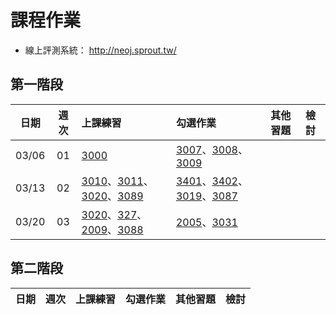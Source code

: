 # 課程作業

* 線上評測系統： http://neoj.sprout.tw/

## 第一階段

| 日期  | 週次 | 上課練習| 勾選作業| 其他習題| 檢討|
| :---: | :--: | :---- | :---- | :----- | :-- |
| 03/06 | 01   | [3000](https://neoj.sprout.tw/problem/3000) | [3007](https://neoj.sprout.tw/problem/3007)、[3008](https://neoj.sprout.tw/problem/3008)、[3009](https://neoj.sprout.tw/problem/3009) | | |
| 03/13 | 02   | [3010](https://neoj.sprout.tw/problem/3010)、[3011](https://neoj.sprout.tw/problem/3011)、[3020](https://neoj.sprout.tw/problem/3020/)、[3089](https://neoj.sprout.tw/problem/3089/) | [3401](https://neoj.sprout.tw/problem/3401)、[3402](https://neoj.sprout.tw/problem/3402)、[3019](https://neoj.sprout.tw/problem/3019)、[3087](https://neoj.sprout.tw/problem/3087) | | |
| 03/20 | 03   | [3020](https://neoj.sprout.tw/problem/3020)、[327](https://neoj.sprout.tw/problem/327)、[2009](https://neoj.sprout.tw/problem/2009)、[3088](https://neoj.sprout.tw/problem/3088) | [2005](https://neoj.sprout.tw/problem/2005)、[3031](https://neoj.sprout.tw/problem/3031) | | |


## 第二階段

| 日期  | 週次 | 上課練習| 勾選作業| 其他習題| 檢討|
| :---: | :--: | :---- | :----- | :----- | :----- |
